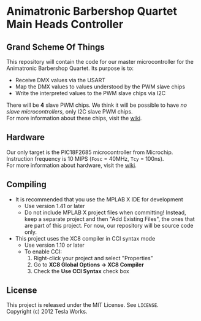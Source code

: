 Animatronic Barbershop Quartet Main Heads Controller
====================================================

Grand Scheme Of Things
----------------------

This repository will contain the code for our master microcontroller for the Animatronic Barbershop Quartet. Its purpose is to:

* Receive DMX values via the USART
* Map the DMX values to values understood by the PWM slave chips
* Write the interpreted values to the PWM slave chips via I2C

There will be __4__ slave PWM chips. We think it will be possible to have *no slave microcontrollers*, only I2C slave PWM chips.  
For more information about these chips, visit the [wiki].

Hardware
--------

Our only target is the PIC18F2685 microcontroller from Microchip.  
Instruction frequency is 10 MIPS (`Fosc` = 40MHz, `Tcy` = 100ns).  
For more information about hardware, visit the [wiki].

Compiling
---------

* It is recommended that you use the MPLAB X IDE for development
  * Use version 1.41 or later
  * Do not include MPLAB X project files when committing! Instead, keep a separate project and then "Add Existing Files", the ones that are part of this project. For now, our repository will be source code only.
* This project uses the XC8 compiler in CCI syntax mode
  * Use version 1.10 or later
  * To enable CCI:
    1. Right-click your project and select "Properties"
    2. Go to __XC8 Global Options -> XC8 Compiler__
    3. Check the __Use CCI Syntax__ check box

License
-------

This project is released under the MIT License. See `LICENSE`.  
Copyright (c) 2012 Tesla Works.

[wiki]: https://github.com/teslaworksumn/HeadMaster/wiki
